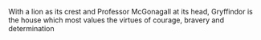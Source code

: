 With a lion as its crest and Professor McGonagall at its head, Gryffindor is the house which most values the virtues of courage, bravery and determination